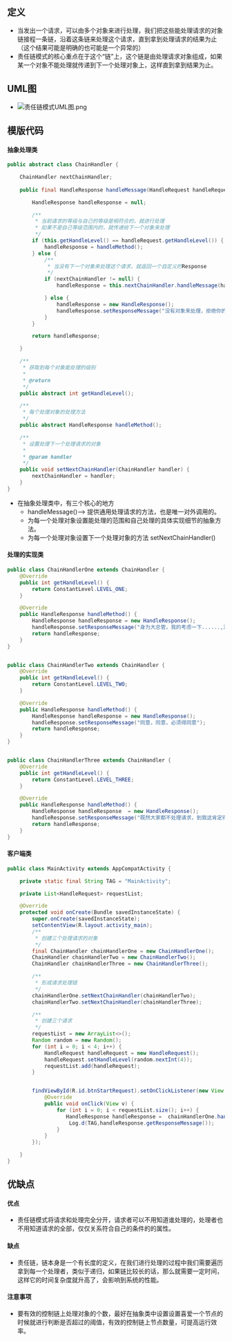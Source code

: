 ## 定义

- 当发出一个请求，可以由多个对象来进行处理，我们把这些能处理请求的对象链接程一条链，沿着这条链来处理这个请求，直到拿到处理请求的结果为止（这个结果可能是明确的也可能是一个异常的）
- 责任链模式的核心重点在于这个“链”上，这个链是由处理请求对象组成，如果某一个对象不能处理就传递到下一个处理对象上，这样直到拿到结果为止。

## UML图

- ![责任链模式UML图.png](https://upload-images.jianshu.io/upload_images/4997216-7bef6452dbdefb3c.png?imageMogr2/auto-orient/strip%7CimageView2/2/w/1240)

## 模版代码

#### 抽象处理类

```java
public abstract class ChainHandler {

    ChainHandler nextChainHandler;
	
    public final HandleResponse handleMessage(HandleRequest handleRequest) {

        HandleResponse handleResponse = null;

        /**
         * 当前请求的等级与自己的等级是相符合的，就进行处理
         * 如果不是自己等级范围内的，就传递给下一个对象来处理
         */
        if (this.getHandleLevel() == handleRequest.getHandleLevel()) {
            handleResponse = handleMethod();
        } else {
            /**
             * 当没有下一个对象来处理这个请求，就返回一个自定义的Response
             */
            if (nextChainHandler != null) {
                handleResponse = this.nextChainHandler.handleMessage(handleRequest);

            } else {
                handleResponse = new HandleResponse();
                handleResponse.setResponseMessage("没有对象来处理，拒绝你的请求");
            }
        }

        return handleResponse;

    }

    /**
     * 获取到每个对象能处理的级别
     *
     * @return
     */
    public abstract int getHandleLevel();

    /**
     * 每个处理对象的处理方法
     */
    public abstract HandleResponse handleMethod();

    /**
     * 设置处理下一个处理请求的对象
     *
     * @param handler
     */
    public void setNextChainHandler(ChainHandler handler) {
        nextChainHandler = handler;
    }
}
```

- 在抽象处理类中，有三个核心的地方
  - handleMessage()--> 提供通用处理请求的方法，也是唯一对外调用的。
  - 为每一个处理对象设置能处理的范围和自己处理的具体实现细节的抽象方法。
  - 为每一个处理对象设置下一个处理对象的方法 setNextChainHandler()

#### 处理的实现类

```java
public class ChainHandlerOne extends ChainHandler {
    @Override
    public int getHandleLevel() {
        return ConstantLevel.LEVEL_ONE;
    }

    @Override
    public HandleResponse handleMethod() {
        HandleResponse handleResponse = new HandleResponse();
        handleResponse.setResponseMessage("身为大总管，我的考虑一下......,没问题，同意吧！");
        return handleResponse;
    }
}


public class ChainHandlerTwo extends ChainHandler {
    @Override
    public int getHandleLevel() {
        return ConstantLevel.LEVEL_TWO;
    }

    @Override
    public HandleResponse handleMethod() {
        HandleResponse handleResponse = new HandleResponse();
        handleResponse.setResponseMessage("同意，同意，必须得同意");
        return handleResponse;
    }
}


public class ChainHandlerThree extends ChainHandler {
    @Override
    public int getHandleLevel() {
        return ConstantLevel.LEVEL_THREE;
    }

    @Override
    public HandleResponse handleMethod() {
        HandleResponse handleResponse  = new HandleResponse();
        handleResponse.setResponseMessage("既然大家都不处理请求，到我这肯定得同意啊！");
        return handleResponse;
    }
}

```



#### 客户端类

```java
public class MainActivity extends AppCompatActivity {

    private static final String TAG = "MainActivity";

    private List<HandleRequest> requestList;

    @Override
    protected void onCreate(Bundle savedInstanceState) {
        super.onCreate(savedInstanceState);
        setContentView(R.layout.activity_main);
        /**
         * 创建三个处理请求的对象
         */
        final ChainHandler chainHandlerOne = new ChainHandlerOne();
        ChainHandler chainHandlerTwo = new ChainHandlerTwo();
        ChainHandler chainHandlerThree = new ChainHandlerThree();

        /**
         * 形成请求处理链
         */
        chainHandlerOne.setNextChainHandler(chainHandlerTwo);
        chainHandlerTwo.setNextChainHandler(chainHandlerThree);

        /**
         * 创建三个请求
         */
        requestList = new ArrayList<>();
        Random random = new Random();
        for (int i = 0; i < 4; i++) {
            HandleRequest handleRequest = new HandleRequest();
            handleRequest.setHandleLevel(random.nextInt(4));
            requestList.add(handleRequest);
        }


        findViewById(R.id.btnStartRequest).setOnClickListener(new View.OnClickListener() {
            @Override
            public void onClick(View v) {
                for (int i = 0; i < requestList.size(); i++) {
                   HandleResponse handleResponse =  chainHandlerOne.handleMessage(requestList.get(i));
                    Log.d(TAG,handleResponse.getResponseMessage());
                }
            }
        });

    }
}

```



## 优缺点

#### 优点

- 责任链模式将请求和处理完全分开，请求者可以不用知道谁处理的，处理者也不用知道请求的全部，仅仅关系符合自己的条件的的属性。

#### 缺点

- 责任链，链本身是一个有长度的定义，在我们进行处理的过程中我们需要遍历拿到每一个处理者，类似于递归，如果链比较长的话，那么就需要一定时间，这样它的时间复杂度就升高了，会影响到系统的性能。

#### 注意事项

- 要有效的控制链上处理对象的个数，最好在抽象类中设置设置喜爱一个节点的时候就进行判断是否超过的阈值，有效的控制链上节点数量，可提高运行效率。